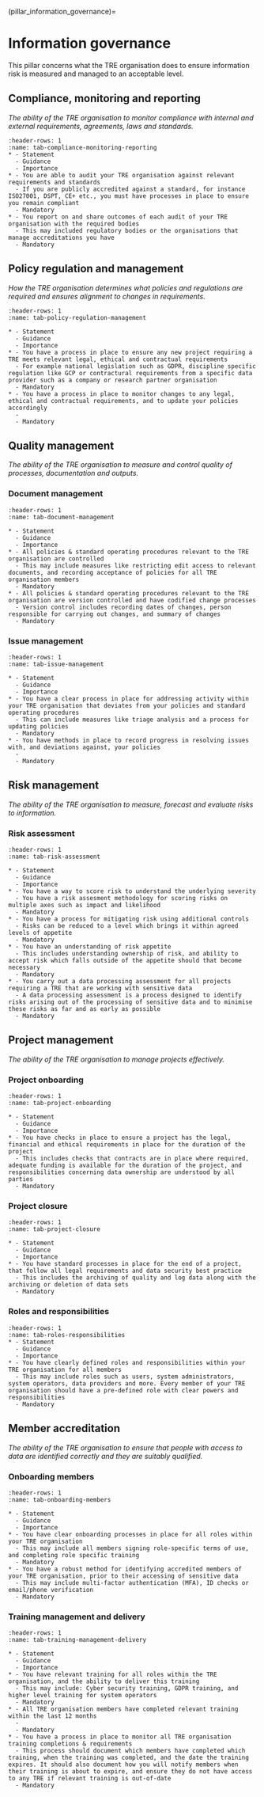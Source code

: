 (pillar_information_governance)=

# Information governance

This pillar concerns what the TRE organisation does to ensure information risk is measured and managed to an acceptable level.

## Compliance, monitoring and reporting

_The ability of the TRE organisation to monitor compliance with internal and external requirements, agreements, laws and standards._

```{list-table}
:header-rows: 1
:name: tab-compliance-monitoring-reporting
* - Statement
  - Guidance
  - Importance
* - You are able to audit your TRE organisation against relevant requirements and standards
  - If you are publicly accredited against a standard, for instance ISO27001, DSPT, CE+ etc., you must have processes in place to ensure you remain compliant
  - Mandatory
* - You report on and share outcomes of each audit of your TRE organisation with the required bodies
  - This may included regulatory bodies or the organisations that manage accreditations you have
  - Mandatory
```

## Policy regulation and management

_How the TRE organisation determines what policies and regulations are required and ensures alignment to changes in requirements._

```{list-table}
:header-rows: 1
:name: tab-policy-regulation-management

* - Statement
  - Guidance
  - Importance
* - You have a process in place to ensure any new project requiring a TRE meets relevant legal, ethical and contractual requirements
  - For example national legislation such as GDPR, discipline specific regulation like GCP or contractural requirements from a specific data provider such as a company or research partner organisation
  - Mandatory
* - You have a process in place to monitor changes to any legal, ethical and contractual requirements, and to update your policies accordingly
  -
  - Mandatory
```

## Quality management

_The ability of the TRE organisation to measure and control quality of processes, documentation and outputs._

### Document management

```{list-table}
:header-rows: 1
:name: tab-document-management

* - Statement
  - Guidance
  - Importance
* - All policies & standard operating procedures relevant to the TRE organisation are controlled
  - This may include measures like restricting edit access to relevant documents, and recording acceptance of policies for all TRE organisation members
  - Mandatory
* - All policies & standard operating procedures relevant to the TRE organisation are version controlled and have codified change processes
  - Version control includes recording dates of changes, person responsible for carrying out changes, and summary of changes
  - Mandatory
```

### Issue management

```{list-table}
:header-rows: 1
:name: tab-issue-management

* - Statement
  - Guidance
  - Importance
* - You have a clear process in place for addressing activity within your TRE organisation that deviates from your policies and standard operating procedures
  - This can include measures like triage analysis and a process for updating policies
  - Mandatory
* - You have methods in place to record progress in resolving issues with, and deviations against, your policies
  -
  - Mandatory
```

## Risk management

_The ability of the TRE organisation to measure, forecast and evaluate risks to information._

### Risk assessment

```{list-table}
:header-rows: 1
:name: tab-risk-assessment

* - Statement
  - Guidance
  - Importance
* - You have a way to score risk to understand the underlying severity
  - You have a risk assesment methodology for scoring risks on multiple axes such as impact and likelihood
  - Mandatory
* - You have a process for mitigating risk using additional controls
  - Risks can be reduced to a level which brings it within agreed levels of appetite
  - Mandatory
* - You have an understanding of risk appetite
  - This includes understanding ownership of risk, and ability to accept risk which falls outside of the appetite should that become necessary
  - Mandatory
* - You carry out a data processing assessment for all projects requiring a TRE that are working with sensitive data
  - A data processing assessment is a process designed to identify risks arising out of the processing of sensitive data and to minimise these risks as far and as early as possible
  - Mandatory
```

## Project management

_The ability of the TRE organisation to manage projects effectively._

### Project onboarding

```{list-table}
:header-rows: 1
:name: tab-project-onboarding

* - Statement
  - Guidance
  - Importance
* - You have checks in place to ensure a project has the legal, financial and ethical requirements in place for the duration of the project
  - This includes checks that contracts are in place where required, adequate funding is available for the duration of the project, and responsibilities concerning data ownership are understood by all parties
  - Mandatory
```

### Project closure

```{list-table}
:header-rows: 1
:name: tab-project-closure

* - Statement
  - Guidance
  - Importance
* - You have standard processes in place for the end of a project, that follow all legal requirements and data security best practice
  - This includes the archiving of quality and log data along with the archiving or deletion of data sets
  - Mandatory
```

### Roles and responsibilities

```{list-table}
:header-rows: 1
:name: tab-roles-responsibilities
* - Statement
  - Guidance
  - Importance
* - You have clearly defined roles and responsibilities within your TRE organisation for all members
  - This may include roles such as users, system administrators, system operators, data providers and more. Every member of your TRE organisation should have a pre-defined role with clear powers and responsibilities
  - Mandatory
```

## Member accreditation

_The ability of the TRE organisation to ensure that people with access to data are identified correctly and they are suitably qualified._

### Onboarding members

```{list-table}
:header-rows: 1
:name: tab-onboarding-members

* - Statement
  - Guidance
  - Importance
* - You have clear onboarding processes in place for all roles within your TRE organisation
  - This may include all members signing role-specific terms of use, and completing role specific training
  - Mandatory
* - You have a robust method for identifying accredited members of your TRE organisation, prior to their accessing of sensitive data
  - This may include multi-factor authentication (MFA), ID checks or email/phone verification
  - Mandatory
```

### Training management and delivery

```{list-table}
:header-rows: 1
:name: tab-training-management-delivery

* - Statement
  - Guidance
  - Importance
* - You have relevant training for all roles within the TRE organisation, and the ability to deliver this training
  - This may include: Cyber security training, GDPR training, and higher level training for system operators
  - Mandatory
* - All TRE organisation members have completed relevant training within the last 12 months
  -
  - Mandatory
* - You have a process in place to monitor all TRE organisation training completions & requirements
  - This process should document which members have completed which training, when the training was completed, and the date the training expires. It should also document how you will notify members when their training is about to expire, and ensure they do not have access to any TRE if relevant training is out-of-date
  - Mandatory
```